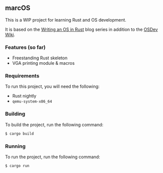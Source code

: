 ## marcOS

This is a WIP project for learning Rust and OS development.

It is based on the [Writing an OS in Rust](https://os.phil-opp.com/) blog series in addition to the [OSDev Wiki](https://wiki.osdev.org/Main_Page).

### Features (so far)

- Freestanding Rust skeleton
- VGA printing module & macros


### Requirements

To run this project, you will need the following:

- Rust nightly
- `qemu-system-x86_64`

### Building

To build the project, run the following command:

```bash
$ cargo build
```

### Running

To run the project, run the following command:

```bash
$ cargo run
```




